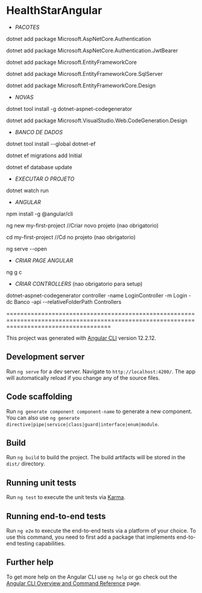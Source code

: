 # HealthStarAngular

- *PACOTES*

dotnet add package Microsoft.AspNetCore.Authentication

dotnet add package Microsoft.AspNetCore.Authentication.JwtBearer

dotnet add package Microsoft.EntityFrameworkCore

dotnet add package Microsoft.EntityFrameworkCore.SqlServer

dotnet add package Microsoft.EntityFrameworkCore.Design

- *NOVAS*

dotnet tool install -g dotnet-aspnet-codegenerator

dotnet add package Microsoft.VisualStudio.Web.CodeGeneration.Design

- *BANCO DE DADOS*

dotnet tool install --global dotnet-ef

dotnet ef migrations add Initial

dotnet ef database update

- *EXECUTAR O PROJETO*

dotnet watch run

- *ANGULAR*

npm install -g @angular/cli

ng new my-first-project  //Criar novo projeto (nao obrigatorio)

cd my-first-project //Cd no projeto (nao obrigatorio)

ng serve --open

- *CRIAR PAGE ANGULAR*

ng g c <nome>

- *CRIAR CONTROLLERS* (nao obrigatorio para setup)

dotnet-aspnet-codegenerator controller -name LoginController -m Login -dc Banco -api --relativeFolderPath Controllers

==========================================================================================================================================

This project was generated with [Angular CLI](https://github.com/angular/angular-cli) version 12.2.12.

## Development server

Run `ng serve` for a dev server. Navigate to `http://localhost:4200/`. The app will automatically reload if you change any of the source files.

## Code scaffolding

Run `ng generate component component-name` to generate a new component. You can also use `ng generate directive|pipe|service|class|guard|interface|enum|module`.

## Build

Run `ng build` to build the project. The build artifacts will be stored in the `dist/` directory.

## Running unit tests

Run `ng test` to execute the unit tests via [Karma](https://karma-runner.github.io).

## Running end-to-end tests

Run `ng e2e` to execute the end-to-end tests via a platform of your choice. To use this command, you need to first add a package that implements end-to-end testing capabilities.

## Further help

To get more help on the Angular CLI use `ng help` or go check out the [Angular CLI Overview and Command Reference](https://angular.io/cli) page.
